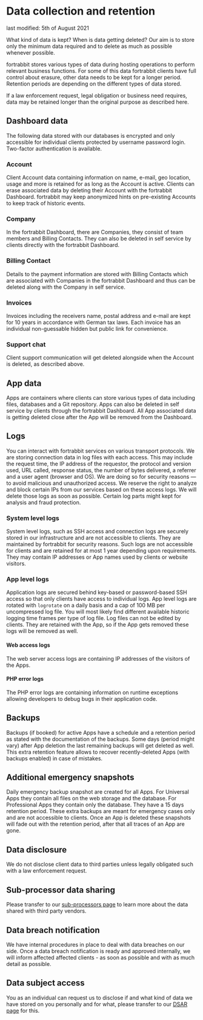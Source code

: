 # Data collection and retention

last modified: 5th of August 2021

What kind of data is kept? When is data getting deleted? Our aim is to store only the minimum data required and to delete as much as possible whenever possible.

fortrabbit stores various types of data during hosting operations to perform relevant business functions. For some of this data fortrabbit clients have full control about erasure, other data needs to be kept for a longer period. Retention periods are depending on the different types of data stored.

If a law enforcement request, legal obligation or business need requires, data may be retained longer than the original purpose as described here.

## Dashboard data

The following data stored with our databases is encrypted and only accessible for individual clients protected by username password login. Two-factor authentication is available.

### Account

Client Account data containing information on name, e-mail, geo location, usage and more is retained for as long as the Account is active. Clients can erase associated data by deleting their Account with the fortrabbit Dashboard. fortrabbit may keep anonymized hints on pre-existing Accounts to keep track of historic events.

### Company

In the fortrabbit Dashboard, there are Companies, they consist of team members and Billing Contacts. They can also be deleted in self service by clients directly with the fortrabbit Dashboard.

### Billing Contact

Details to the payment information are stored with Billing Contacts which are associated with Companies in the fortrabbit Dashboard and thus can be deleted along with the Company in self service.

### Invoices

Invoices including the receivers name, postal address and e-mail are kept for 10 years in accordance with German tax laws. Each invoice has an individual non-guessable hidden but public link for convenience.

### Support chat

Client support communication will get deleted alongside when the Account is deleted, as described above.

## App data

Apps are containers where clients can store various types of data including files, databases and a Git repository. Apps can also be deleted in self service by clients through the fortrabbit Dashboard. All App associated data is getting deleted close after the App will be removed from the Dashboard.

## Logs

You can interact with fortrabbit services on various transport protocols. We are storing connection data in log files with each access. This may include the request time, the IP address of the requestor, the protocol and version used, URL called, response status, the number of bytes delivered, a referrer and a user agent (browser and OS). We are doing so for security reasons — to avoid malicious and unauthorized access. We reserve the right to analyze and block certain IPs from our services based on these access logs. We will delete those logs as soon as possible. Certain log parts might kept for analysis and fraud protection.

### System level logs

System level logs, such as SSH access and connection logs are securely stored in our infrastructure and are not accessible to clients. They are maintained by fortrabbit for security reasons. Such logs are not accessible for clients and are retained for at most 1 year depending upon requirements. They may contain IP addresses or App names used by clients or website visitors.

### App level logs

Application logs are secured behind key-based or password-based SSH access so that only clients have access to individual logs. App level logs are rotated with `logrotate` on a daily basis and a cap of 100 MB per uncompressed log file. You will most likely find different available historic logging time frames per type of log file. Log files can not be edited by clients. They are retained with the App, so if the App gets removed these logs will be removed as well.

#### Web access logs

The web server access logs are containing IP addresses of the visitors of the Apps.

#### PHP error logs

The PHP error logs are containing information on runtime exceptions allowing developers to debug bugs in their application code.

## Backups

Backups (if booked) for active Apps have a schedule and a retention period as stated with the documentation of the backups. Some days (period might vary) after App deletion the last remaining backups will get deleted as well. This extra retention feature allows to recover recently-deleted Apps (with backups enabled) in case of mistakes.

## Additional emergency snapshots

Daily emergency backup snapshot are created for all Apps. For Universal Apps they contain all files on the web storage and the database. For Professional Apps they contain only the database. They have a 15 days retention period. These extra backups are meant for emergency cases only and are not accessible to clients. Once an App is deleted these snapshots will fade out with the retention period, after that all traces of an App are gone.

## Data disclosure

We do not disclose client data to third parties unless legally obligated such with a law enforcement request.

## Sub-processor data sharing

Please transfer to our [sub-processors page](https://www.fortrabbit.com/sub-processors) to learn more about the data shared with third party vendors.

## Data breach notification

We have internal procedures in place to deal with data breaches on our side. Once a data breach notification is ready and approved internally, we will inform affected affected clients - as soon as possible and with as much detail as possible.

## Data subject access

You as an individual can request us to disclose if and what kind of data we have stored on you personally and for what, please transfer to our [DSAR page](https://www.fortrabbit.com/dsar) for this.